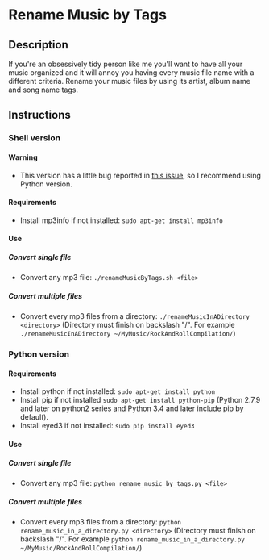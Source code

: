 # Rename Music by Tags

## Description

If you're an obsessively tidy person like me you'll want to have all your music organized and it will annoy you having every music file name with a different criteria. Rename your music files by using its artist, album name and song name tags.

## Instructions

### Shell version

#### Warning

* This version has a little bug reported in [this issue](https://github.com/fblupi/RenameMusicByTags/issues/2 "mp3tag doesn't render unicode special characters"), so I recommend using Python version.

#### Requirements

* Install mp3info if not installed: `sudo apt-get install mp3info`

#### Use

##### Convert single file

* Convert any mp3 file: `./renameMusicByTags.sh <file>`

##### Convert multiple files

* Convert every mp3 files from a directory: `./renameMusicInADirectory <directory>` (Directory must finish on backslash "/". For example `./renameMusicInADirectory ~/MyMusic/RockAndRollCompilation/`)

### Python version

#### Requirements

* Install python if not installed: `sudo apt-get install python`
* Install pip if not installed `sudo apt-get install python-pip` (Python 2.7.9 and later on python2 series and Python 3.4 and later include pip by default).
* Install eyed3 if not installed: `sudo pip install eyed3`

#### Use

##### Convert single file

* Convert any mp3 file: `python rename_music_by_tags.py <file>`

##### Convert multiple files

* Convert every mp3 files from a directory: `python rename_music_in_a_directory.py <directory>` (Directory must finish on backslash "/". For example `python rename_music_in_a_directory.py ~/MyMusic/RockAndRollCompilation/`)
